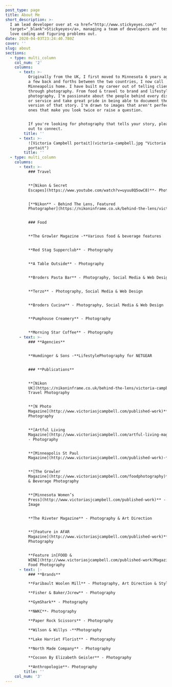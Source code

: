 ```yaml
---
post_type: page
title: About Me
short_description: >-
  I am lead developer over at <a href="http://www.stickyeyes.com/"
  target="_blank">Stickyeyes</a>, managing a team of developers and testers and
  love coding and figuring problems out.
date: 2020-04-03T23:24:40.780Z
cover: ''
slug: about
sections:
  - type: multi_column
    col_num: '2'
    columns:
      - text: >-
          Originally from the UK, I first moved to Minnesota 6 years ago. After
          a few back and forths between the two countries, I now call
          Minneapolis home. I have built my career out of telling client stories
          through photography. From food & travel to brand and lifestyle
          photography, I'm passionate about the people behind every dish, craft
          or service and take great pride in being able to document the best
          version of that story. I'm drawn to images that aren't perfect - the
          ones that make you look twice or raise a question.


          If you're looking for photography that tells your story, please reach
          out to connect.
        title: ''
      - text: >-
          ![Victoria Campbell portait](victoria-campbell.jpg "Victoria Campbell
          portait")
        title: ''
  - type: multi_column
    columns:
      - text: >-
          ### Travel


          **[Nikon & Secret
          Escapes](https://www.youtube.com/watch?v=uyuu8Q5owC8)**- Photography


          [**Nikon** - Behind The Lens, Featured
          Photographer](https://nikoninframe.co.uk/behind-the-lens/victoria-campbell-travel-photographer)


          ### Food


          **The Growler Magazine -**Various food & beverage features


          **Red Stag Supperclub** - Photography


          **A Table Outside** - Photography


          **Broders Pasta Bar** - Photography, Social Media & Web Design


          **Terzo** - Photography, Social Media & Web Design


          **Broders Cucina** - Photography, Social Media & Web Design


          **Pumphouse Creamery** - Photography


          **Morning Star Coffee** - Photography
      - text: >-
          ### **Agencies**


          **Humdinger & Sons -**LifestylePhotography for NETGEAR


          ### **Publications**


          **[Nikon
          UK](https://nikoninframe.co.uk/behind-the-lens/victoria-campbell-travel-photographer)**-
          Travel Photography


          **[N Photo
          Magazine](http://www.victoriasjcampbell.com/published-work)** - Food
          Photography


          **[Artful Living
          Magazine](http://www.victoriasjcampbell.com/artful-living-magazine)**
          - Photography


          **[Minneapolis St Paul
          Magazine](http://www.victoriasjcampbell.com/published-work)-**Photography


          **[The Growler
          Magazine](http://www.victoriasjcampbell.com/foodphotography)** - Food
          & Beverage Photography


          **[Minnesota Women’s
          Press](http://www.victoriasjcampbell.com/published-work)** - Cover
          Image


          **The Riveter Magazine** - Photography & Art Direction


          **[Feature in AFAR
          Magazine](http://www.victoriasjcampbell.com/published-work)**- Food
          Photography


          **Feature in[FOOD &
          WINE](http://www.victoriasjcampbell.com/published-work)Magazine**-
          Food Photography
      - text: |-
          ### **Brands**

          **Faribault Woolen Mill** - Photography, Art Direction & Styling

          **Fisher & Baker/Jcrew** - Photography

          **GymShark** - Photography

          **NWKC**- Photography

          **Paper Rock Scissors** - Photography

          **Wilson & Willys -**Photography

          **Lake Harriet Florist** - Photography

          **North Made Company** - Photography

          **Cocoon By Elizabeth Geisler** - Photography

          **Anthropologie**- Photography
        title: ''
    col_num: '3'
---
```

